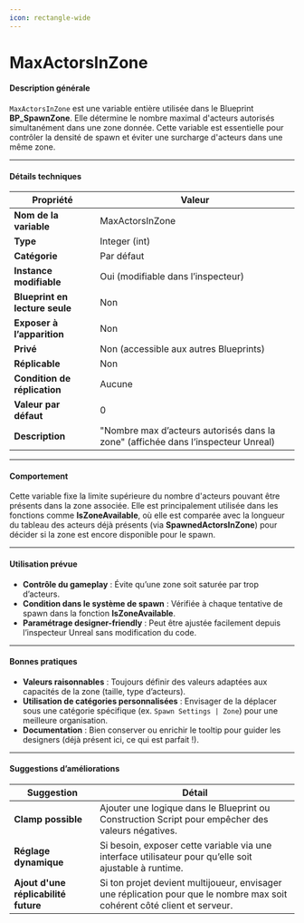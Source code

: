 ```yaml
---
icon: rectangle-wide
---
```


# MaxActorsInZone

#### Description générale

`MaxActorsInZone` est une variable entière utilisée dans le Blueprint **BP\_SpawnZone**. Elle détermine le nombre maximal d'acteurs autorisés simultanément dans une zone donnée. Cette variable est essentielle pour contrôler la densité de spawn et éviter une surcharge d'acteurs dans une même zone.

***

#### Détails techniques

| Propriété                      | Valeur                                                                            |
| ------------------------------ | --------------------------------------------------------------------------------- |
| **Nom de la variable**         | MaxActorsInZone                                                                   |
| **Type**                       | Integer (int)                                                                     |
| **Catégorie**                  | Par défaut                                                                        |
| **Instance modifiable**        | Oui (modifiable dans l’inspecteur)                                                |
| **Blueprint en lecture seule** | Non                                                                               |
| **Exposer à l’apparition**     | Non                                                                               |
| **Privé**                      | Non (accessible aux autres Blueprints)                                            |
| **Réplicable**                 | Non                                                                               |
| **Condition de réplication**   | Aucune                                                                            |
| **Valeur par défaut**          | 0                                                                                 |
| **Description**                | "Nombre max d’acteurs autorisés dans la zone" (affichée dans l’inspecteur Unreal) |

***

#### Comportement

Cette variable fixe la limite supérieure du nombre d'acteurs pouvant être présents dans la zone associée. Elle est principalement utilisée dans les fonctions comme **IsZoneAvailable**, où elle est comparée avec la longueur du tableau des acteurs déjà présents (via **SpawnedActorsInZone**) pour décider si la zone est encore disponible pour le spawn.

***

#### Utilisation prévue

* **Contrôle du gameplay** : Évite qu’une zone soit saturée par trop d’acteurs.
* **Condition dans le système de spawn** : Vérifiée à chaque tentative de spawn dans la fonction **IsZoneAvailable**.
* **Paramétrage designer-friendly** : Peut être ajustée facilement depuis l’inspecteur Unreal sans modification du code.

***

#### Bonnes pratiques

* **Valeurs raisonnables** : Toujours définir des valeurs adaptées aux capacités de la zone (taille, type d’acteurs).
* **Utilisation de catégories personnalisées** : Envisager de la déplacer sous une catégorie spécifique (ex. `Spawn Settings | Zone`) pour une meilleure organisation.
* **Documentation** : Bien conserver ou enrichir le tooltip pour guider les designers (déjà présent ici, ce qui est parfait !).

***

#### Suggestions d’améliorations

| Suggestion                           | Détail                                                                                                                    |
| ------------------------------------ | ------------------------------------------------------------------------------------------------------------------------- |
| **Clamp possible**                   | Ajouter une logique dans le Blueprint ou Construction Script pour empêcher des valeurs négatives.                         |
| **Réglage dynamique**                | Si besoin, exposer cette variable via une interface utilisateur pour qu’elle soit ajustable à runtime.                    |
| **Ajout d'une réplicabilité future** | Si ton projet devient multijoueur, envisager une réplication pour que le nombre max soit cohérent côté client et serveur. |
